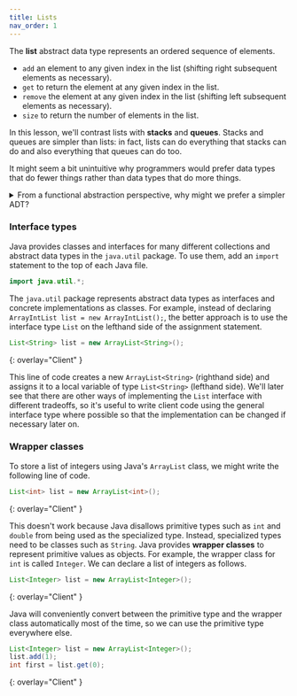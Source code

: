 ```yaml
---
title: Lists
nav_order: 1
---
```


The **list** abstract data type represents an ordered sequence of elements.

- `add` an element to any given index in the list (shifting right subsequent elements as necessary).
- `get` to return the element at any given index in the list.
- `remove` the element at any given index in the list (shifting left subsequent elements as necessary).
- `size` to return the number of elements in the list.

In this lesson, we'll contrast lists with **stacks** and **queues**. Stacks and queues are simpler than lists: in fact, lists can do everything that stacks can do and also everything that queues can do too.

It might seem a bit unintuitive why programmers would prefer data types that do fewer things rather than data types that do more things.

<details markdown="1">
<summary>From a functional abstraction perspective, why might we prefer a simpler ADT?</summary>

Defining a public method is a commitment. If a public method lets "other programs written by anyone, anywhere, at anytime before or after it" to rely on its functionality, then that places a burden on the implementer to maintain that method and improve it. This burden increases program complexity and limits opportunities to improve performance. Related to this idea, a concept in software design that we'll explore at the end of the course is **deep classes**: classes that provide few public methods, but a lot of functionality.
</details>

### Interface types

Java provides classes and interfaces for many different collections and abstract data types in the `java.util` package. To use them, add an `import` statement to the top of each Java file.

```java
import java.util.*;
```

The `java.util` package represents abstract data types as interfaces and concrete implementations as classes. For example, instead of declaring `ArrayIntList list = new ArrayIntList();`, the better approach is to use the interface type `List` on the lefthand side of the assignment statement.

```java
List<String> list = new ArrayList<String>();
```
{: overlay="Client" }

This line of code creates a new `ArrayList<String>` (righthand side) and assigns it to a local variable of type `List<String>` (lefthand side). We'll later see that there are other ways of implementing the `List` interface with different tradeoffs, so it's useful to write client code using the general interface type where possible so that the implementation can be changed if necessary later on.

### Wrapper classes

To store a list of integers using Java's `ArrayList` class, we might write the following line of code.

```java
List<int> list = new ArrayList<int>();
```
{: overlay="Client" }

This doesn't work because Java disallows primitive types such as `int` and `double` from being used as the specialized type. Instead, specialized types need to be classes such as `String`. Java provides **wrapper classes** to represent primitive values as objects. For example, the wrapper class for `int` is called `Integer`. We can declare a list of integers as follows.

```java
List<Integer> list = new ArrayList<Integer>();
```
{: overlay="Client" }

Java will conveniently convert between the primitive type and the wrapper class automatically most of the time, so we can use the primitive type everywhere else.

```java
List<Integer> list = new ArrayList<Integer>();
list.add(1);
int first = list.get(0);
```
{: overlay="Client" }
